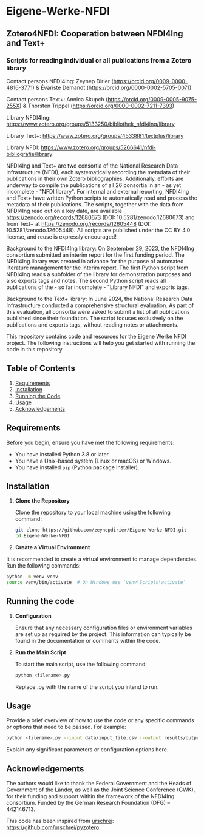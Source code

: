 # Eigene-Werke-NFDI
## Zotero4NFDI: Cooperation between NFDI4Ing and Text+ 
### Scripts for reading individual or all publications from a Zotero library

Contact persons NFDI4Ing: Zeynep Dirier (https://orcid.org/0009-0000-4816-3771) 
& Évariste Demandt (https://orcid.org/0000-0002-5705-0071)

Contact persons Text+: Annica Skupch (https://orcid.org/0009-0005-9075-255X) & Thorsten Trippel (https://orcid.org/0000-0002-7211-7393)

Library NFDI4Ing: https://www.zotero.org/groups/5133250/bibliothek_nfdi4ing/library 

Library Text+: https://www.zotero.org/groups/4533881/textplus/library

Library NFDI: https://www.zotero.org/groups/5266641/nfdi-bibliografie/library 

NFDI4Ing and Text+ are two consortia of the National Research Data Infrastructure (NFDI), each systematically recording the metadata of their publications in their own Zotero bibliographies. Additionally, efforts are underway to compile the publications of all 26 consortia in an - as yet incomplete - "NFDI library". For internal and external reporting, NFDI4Ing and Text+ have written Python scripts to automatically read and process the metadata of their publications. The scripts, together with the data from NFDI4Ing read out on a key date, are available https://zenodo.org/records/12680673 (DOI: 10.5281/zenodo.12680673) and from Text+ at https://zenodo.org/records/12605448 (DOI: 10.5281/zenodo.12605448). All scripts are published under the CC BY 4.0 license, and reuse is expressly encouraged!

Background to the NFDI4Ing library: On September 29, 2023, the NFDI4Ing consortium submitted an interim report for the first funding period. The NFDI4Ing library was created in advance for the purpose of automated literature management for the interim report. The first Python script from NFDI4Ing reads a subfolder of the library for demonstration purposes and also exports tags and notes. The second Python script reads all publications of the - so far incomplete - "Library NFDI" and exports tags.

Background to the Text+ library: In June 2024, the National Research Data Infrastructure conducted a comprehensive structural evaluation. As part of this evaluation, all consortia were asked to submit a list of all publications published since their foundation. The script focuses exclusively on the publications and exports tags, without reading notes or attachments.


This repository contains code and resources for the Eigene Werke NFDI project. The following instructions will help you get started with running the code in this repository.

## Table of Contents

1. [Requirements](#requirements)
2. [Installation](#installation)
3. [Running the Code](#running-the-code)
4. [Usage](#usage)
5. [Acknowledgements](#acknowledgements)


## Requirements

Before you begin, ensure you have met the following requirements:

- You have installed Python 3.8 or later.
- You have a Unix-based system (Linux or macOS) or Windows.
- You have installed `pip` (Python package installer).

## Installation

1. **Clone the Repository**

   Clone the repository to your local machine using the following command:

   ```sh
   git clone https://github.com/zeynepdirier/Eigene-Werke-NFDI.git
   cd Eigene-Werke-NFDI
   ```
2. **Create a Virtual Environment**

  It is recommended to create a virtual environment to manage dependencies. Run the following commands:

   ```sh
   python -m venv venv
   source venv/bin/activate  # On Windows use `venv\Scripts\activate`
   ```

## Running the code

1. **Configuration** 

   Ensure that any necessary configuration files or environment variables are set up as required by the project. This information can typically be found in the documentation or comments within the code.

2. **Run the Main Script**

   To start the main script, use the following command:
   ```sh
   python <filename>.py
   ```
   Replace <filename>.py with the name of the script you intend to run.

## **Usage**
   Provide a brief overview of how to use the code or any specific commands or options that need to be passed.
   For example:

   ```sh
   python <filename>.py --input data/input_file.csv --output results/output_file.csv
   ```
   Explain any significant parameters or configuration options here.

## **Acknowledgements**
   The authors would like to thank the Federal Government and the Heads of Government of the Länder, as well as the Joint Science Conference (GWK), for their funding and support within the framework of the NFDI4Ing consortium. Funded by the German Research Foundation (DFG) – 442146713.

This code has been inspired from [urschrei](https://github.com/urschrei): https://github.com/urschrei/pyzotero.
